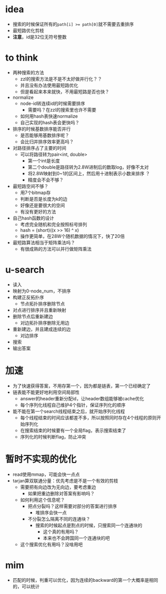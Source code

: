 # idea

* 搜索的时候保证所有的`path[i] >= path[0]`就不需要去重排序
* 最短路优化剪枝
* **注意**，id是32位无符号整数

# to think

* 两种搜索的方法
    * zzl的搜索方法是不是不太好做并行化？？
    * 并且没有办法使用最短路优化
    * 但是看起来本来就快，不用最短路是否也快？
* normalize
    * node-id转连续id的时候需要排序
        * 需要吗？在zzl的搜索里也许不需要
    * 如何用hash表快速normalize
    * 自己实现的hash表会更快吗？
* 排序的时候基数排序能否并行
    * 是否能够用基数排序呢？
    * 会比归并排序效率更高吗？
* 对路径排序占了主要的时间
    * 可以将路径转为pair<int, double>
        * 第一个int是长度
        * 第二个double是路径转为2.8W进制后的数取log，好像不太对
        * 将2.8W映射到0~1的区间上，然后用十进制表示小数来排序 ？
        * 精度会不会不够？
* 最短路空间不够？
    * 用7个bitmap存
    * 判断是否是长度为k的边
    * 好像还是要很大的空间
    * 有没有更好的方法
* 自己hash函数的设计
    * 考虑完全随机和完全按照标号排列
    * hash = (short)((x >> 16) ^ x)
    * 操作更简单，在28W个随机数据的情况下，快了20倍
* 最短路算法相当于矩阵乘法吗？
    * 有很成熟的方法可以并行做矩阵乘法

# u-search

* 读入
* 映射为0-node_num，不排序
* 构建正反拓扑序
    * 节点拓扑排序删除节点
* 对点进行排序并且重新映射
* 删除节点后重新建边
    * 对边拓扑排序删除无用边
* 重新建边，并且建成连续的边
    * 对边排序
* 搜索
* 输出答案

# 加速

* 为了快速获得答案，不用存第一个，因为都是链表，第一个已经确定了
* 链表能不能更好地利用空间局部性
    * answer的header重新分配id，让header数组能够被cache优化
    * 每个序列化线程自己维护4个指针，保证序列化的顺序
* 能不能在第一个search线程结束之后，就开始序列化线程
    * 每个线程结束的时间应该都差不多，所以按照同时存在4个线程的原则开始序列化
    * 在搜索结束的时候要有一个全局flag，表示搜索结束了
    * 序列化的时候判断flag，防止冲突


# 暂时不实现的优化

* read使用mmap，可能会快一点点
* tarjan算双联通分量：优先考虑是不是一个有效的剪枝
    * 需要把有向边改为无向边，要考虑重边
        * 如果把重边删除对答案有影响吗？
    * 如何利用这个信息呢？
        * 把点分裂吗？这样需要对部分的答案进行排序
            * 堆排序会快一点
        * 不分裂怎么隔离不同的连通块？
            * 搜索的时候起点是割点的时候，只搜索同一个连通块的
                * 这个真的有用吗？
                * 本来也不会跨国同一个连通块的吧
    * 这个搜索优化有用吗？没啥用吧

# mim

* 匹配的时候，判重可以优化，因为连续的backward的第一个大概率是相同的，可以统计